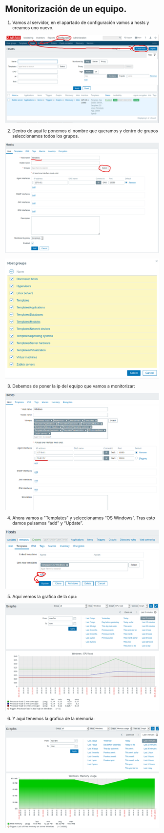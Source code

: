 # Monitorización de un equipo.

1. Vamos al servidor, en el apartado de configuración vamos a hosts y creamos uno nuevo.

![imagen1](imagenes/monit-pc1.png)

2. Dentro de aquí le ponemos el nombre que queramos y dentro de grupos seleccionamos todos los grupos. 

![imagen2](imagenes/monit-pc2.png)

![imagen3](imagenes/monit-pc3.png)

3. Debemos de poner la ip del equipo que vamos a monitorizar:

![imagen4](imagenes/monit-pc4.png)

4. Ahora vamos a "Templates" y seleccionamos “OS Windows”. Tras esto damos pulsamos “add” y “Update”.

![imagen5](imagenes/monit-pc5.png)

5. Aquí vemos la grafica de la cpu:

![imagen6](imagenes/monit-pc6.png)

6. Y aquí tenemos la grafica de la memoria: 

![imagen7](imagenes/monit-pc7.png)
